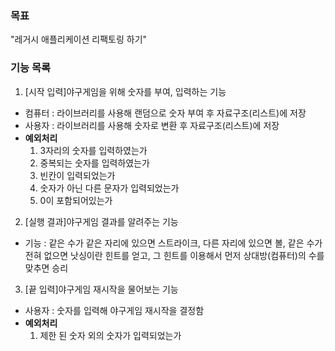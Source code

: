 ### 목표
"레거시 애플리케이션 리팩토링 하기"

### 기능 목록
1. [시작 입력]야구게임을 위해 숫자를 부여, 입력하는 기능
- 컴퓨터 : 라이브러리를 사용해 랜덤으로 숫자 부여 후 자료구조(리스트)에 저장
- 사용자 : 라이브러리를 사용해 숫자로 변환 후 자료구조(리스트)에 저장
- **예외처리**
    1. 3자리의 숫자를 입력하였는가
    2. 중복되는 숫자를 입력하였는가
    3. 빈칸이 입력되었는가
    4. 숫자가 아닌 다른 문자가 입력되었는가
    5. 0이 포함되어있는가

2. [실행 결과]야구게임 결과를 알려주는 기능
- 기능 : 같은 수가 같은 자리에 있으면 스트라이크, 다른 자리에 있으면 볼, 같은 수가 전혀 없으면 낫싱이란 힌트를 얻고,
그 힌트를 이용해서 먼저 상대방(컴퓨터)의 수를 맞추면 승리

3. [끝 입력]야구게임 재시작을 물어보는 기능
- 사용자 : 숫자를 입력해 야구게임 재시작을 결정함
- **예외처리**
  1. 제한 된 숫자 외의 숫자가 입력되었는가